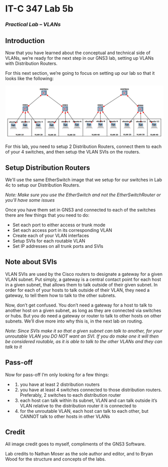 # IT-C 347 Lab 5b
### *Practical Lab – VLANs*
## Introduction

Now that you have learned about the conceptual and technical side of VLANs, we’re ready for the next step in our GNS3 lab, setting up VLANs with Distribution Routers.

For this next section, we’re going to focus on setting up our lab so that it looks like the following:

![Completed Lab 5](/assets/images/gns3/Lab-5.png)

For this lab, you need to setup 2 Distribution Routers, connect them to each of your 4 switches, and then setup the VLAN SVIs on the routers.  

## Setup Distribution Routers

We'll use the same EtherSwitch image that we setup for our switches in Lab 4c to setup our Distribution Routers.

*Note: Make sure you use the EtherSwitch and not the EtherSwitchRouter or you'll have some issues*

Once you have them set in GNS3 and connected to each of the switches there are few things that you need to do:
-	Set each port to either access or trunk mode
-	Set each access port in its corresponding VLAN
-	Create each of your VLAN interfaces
-	Setup SVIs for each routable VLAN 
-	Set IP addresses on all trunk ports and SVIs

## Note about SVIs

VLAN SVIs are used by the Cisco routers to designate a gateway for a given VLAN subnet. Put simply, a gateway is a central contact point for each host in a given subnet, that allows them to talk outside of their given subnet. In order for each of your hosts to talk outside of their VLAN, they need a gateway, to tell them how to talk to the other subnets. 

Now, don’t get confused. You don’t need a gateway for a host to talk to another host on a given subnet, as long as they are connected via switches or hubs. But you do need a gateway or router to talk to other hosts on other subnets. We’ll dive more into why this is, in the next lab on routing. 

*Note: Since SVIs make it so that a given subnet can talk to another, for your unroutable VLAN you DO NOT want an SVI. If you do make one it will then be considered routable, as it is able to talk to the other VLANs and they can talk to it*

## Pass-off

Now for pass-off I’m only looking for a few things:
-	1) you have at least 2 distribution routers
-	2) you have at least 4 switches connected to those distribution routers. Preferably, 2 switches to each distribution router
-	3) each host can talk within its subnet, VLAN and can talk outside it’s VLAN relative to the distribution router it is connected to
-	4) for the unroutable VLAN, each host can talk to each other, but CANNOT talk to other hosts in other VLANs

## Credit

All image credit goes to myself, compliments of the GNS3 Software.

Lab credits to Nathan Moser as the sole author and editor, and to Bryan Wood for the structure and concepts of the labs.
